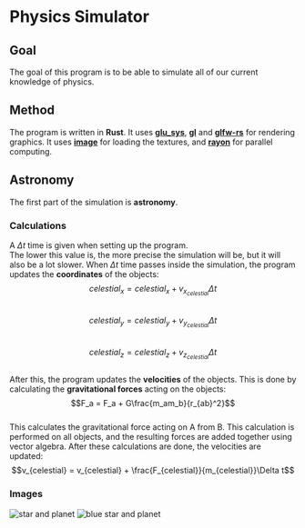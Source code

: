 # Physics Simulator

## Goal
The goal of this program is to be able to simulate all of our current knowledge of physics.

## Method
The program is written in **Rust**.
It uses [**glu_sys**](https://github.com/moalyousef/glu-sys), [**gl**](https://github.com/rust-windowing/gl-rs/tree/master/gl) and [**glfw-rs**](https://github.com/PistonDevelopers/glfw-rs) for rendering graphics.
It uses [**image**](https://github.com/image-rs/image) for loading the textures, and [**rayon**](https://github.com/rayon-rs/rayon) for parallel computing.

## Astronomy
The first part of the simulation is **astronomy**.

### Calculations
A $\Delta t$ time is given when setting up the program.\
The lower this value is, the more precise the simulation will be, but it will also be a lot slower.
When $\Delta t$ time passes inside the simulation, the program updates the **coordinates** of the objects:\
$$celestial_x = celestial_x + v_{x_{celestial}}\Delta t$$\
$$celestial_y = celestial_y + v_{y_{celestial}}\Delta t$$\
$$celestial_z = celestial_z + v_{z_{celestial}}\Delta t$$\
After this, the program updates the **velocities** of the objects.
This is done by calculating the **gravitational forces** acting on the objects:\
$$F_a = F_a + G\frac{m_am_b}{r_{ab}^2}$$\
This calculates the gravitational force acting on A from B.
This calculation is performed on all objects, and the resulting forces are added together using vector algebra.
After these calculations are done, the velocities are updated:\
$$v_{celestial} = v_{celestial} + \frac{F_{celestial}}{m_{celestial}}\Delta t$$

### Images
![star and planet](https://github.com/ErikHegyi/physics-simulator/tree/main/images/documentation/astronomy_1.png)
![blue star and planet](https://github.com/ErikHegyi/physics-simulator/tree/main/images/documentation/astronomy_2.png)